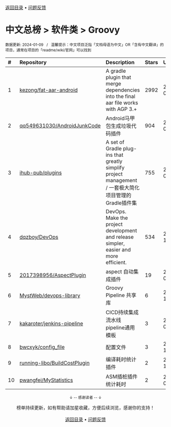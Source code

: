 <a href="https://github.com/GrowingGit/GitHub-Chinese-Top-Charts#github中文排行榜">返回目录</a> • <a href="/content/docs/feedback.md">问题反馈</a>

# 中文总榜 > 软件类 > Groovy
<sub>数据更新: 2024-01-09&nbsp;&nbsp;&nbsp;/&nbsp;&nbsp;&nbsp;温馨提示：中文项目泛指「文档母语为中文」OR「含有中文翻译」的项目，通常在项目的「readme/wiki/官网」可以找到</sub>

|#|Repository|Description|Stars|Updated|
|:-|:-|:-|:-|:-|
|1|[kezong/fat-aar-android](https://github.com/kezong/fat-aar-android)|A gradle plugin that merge dependencies into the final aar file works with AGP 3.+|2992|2023-09-04|
|2|[qq549631030/AndroidJunkCode](https://github.com/qq549631030/AndroidJunkCode)|Android马甲包生成垃圾代码插件|904|2023-08-11|
|3|[ihub-pub/plugins](https://github.com/ihub-pub/plugins)|A set of Gradle plug-ins that greatly simplify project management / 一套极大简化项目管理的Gradle插件集|755|2024-01-08|
|4|[dqzboy/DevOps](https://github.com/dqzboy/DevOps)|DevOps. Make the project development and release simpler, easier and more efficient.|534|2023-12-11|
|5|[2017398956/AspectPlugin](https://github.com/2017398956/AspectPlugin)|aspect 自动集成插件|19|2023-09-02|
|6|[MystWeb/devops-library](https://github.com/MystWeb/devops-library)|Groovy Pipeline 共享库|6|2023-12-05|
|7|[kakaroter/jenkins-pipeline](https://github.com/kakaroter/jenkins-pipeline)|CICD持续集成流水线pipeline通用模板|3|2023-08-21|
|8|[bwcxyk/config_file](https://github.com/bwcxyk/config_file)|配置文件|3|2023-12-25|
|9|[running-libo/BuildCostPlugin](https://github.com/running-libo/BuildCostPlugin)|编译耗时统计插件|2|2023-11-23|
|10|[pwangfei/MyStatistics](https://github.com/pwangfei/MyStatistics)|ASM插桩插件统计耗时|2|2023-08-23|

<div align="center">
    <p><sub>↓ -- 感谢读者 -- ↓</sub></p>
    榜单持续更新，如有帮助请加星收藏，方便后续浏览，感谢你的支持！
</div>

<br/>

<div align="center"><a href="https://github.com/GrowingGit/GitHub-Chinese-Top-Charts#github中文排行榜">返回目录</a> • <a href="/content/docs/feedback.md">问题反馈</a></div>
